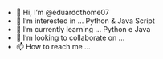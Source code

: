 - 👋 Hi, I’m @eduardothome07
- 👀 I’m interested in ... Python & Java Script
- 🌱 I’m currently learning ... Python e Java  
- 💞️ I’m looking to collaborate on ...
- 📫 How to reach me ...

<!---
eduardothome07/eduardothome07 is a ✨ special ✨ repository because its `README.md` (this file) appears on your GitHub profile.
You can click the Preview link to take a look at your changes.
--->
